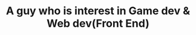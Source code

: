 <div id="header" align="center">
  <h1>A guy who is interest in Game dev & Web dev(Front End)</h1>
<img src="https://komarev.com/ghpvc/?username=Rivaldhy1&style=flat-square&color=blue" alt=""/>
</div>
